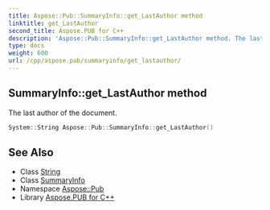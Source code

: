 ```yaml
---
title: Aspose::Pub::SummaryInfo::get_LastAuthor method
linktitle: get_LastAuthor
second_title: Aspose.PUB for C++
description: 'Aspose::Pub::SummaryInfo::get_LastAuthor method. The last author of the document in C++.'
type: docs
weight: 600
url: /cpp/aspose.pub/summaryinfo/get_lastauthor/
---
```

## SummaryInfo::get_LastAuthor method


The last author of the document.

```cpp
System::String Aspose::Pub::SummaryInfo::get_LastAuthor()
```

## See Also

* Class [String](../../../system/string/)
* Class [SummaryInfo](../)
* Namespace [Aspose::Pub](../../)
* Library [Aspose.PUB for C++](../../../)
